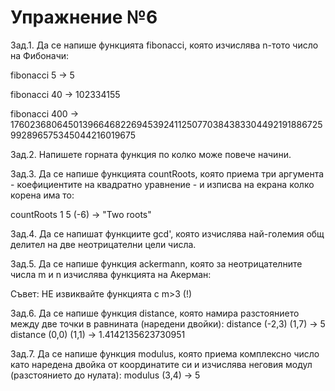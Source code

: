 # Упражнение №6
Зад.1. Да се напише функцията fibonacci, която изчислява n-тото число на Фибоначи:

fibonacci 5   -> 5

fibonacci 40  -> 102334155

fibonacci 400 -> 176023680645013966468226945392411250770384383304492191886725992896575345044216019675

Зад.2. Напишете горната функция по колко може повече начини.

Зад.3. Да се напише функцията countRoots, която приема три аргумента - коефициентите на квадратно уравнение - и изписва на екрана колко корена има то:

countRoots 1 5 (-6) -> "Two roots"

Зад.4. Да се напишат функциите gcd', която изчислява най-големия общ делител на две неотрицателни цели числа.



Зад.5. Да се напише функция ackermann, която за неотрицателните числа m и n изчислява функцията на Акерман:

Съвет: НЕ извиквайте функцията с m>3 (!)

Зад.6. Да се напише функция distance, която намира разстоянието между две точки в равнината (наредени двойки):
distance (-2,3) (1,7) -> 5
distance (0,0) (1,1) -> 1.4142135623730951

Зад.7. Да се напише функция modulus, която приема комплексно число като наредена двойка от координатите си и изчислява неговия модул (разстоянието до нулата):
modulus (3,4) -> 5
